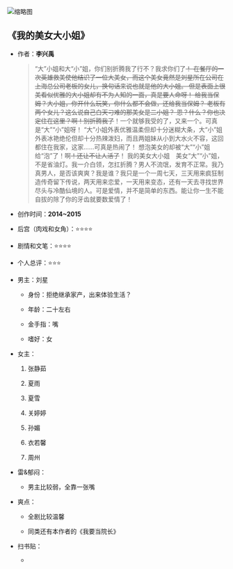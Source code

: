 ![缩略图](https://bkimg.cdn.bcebos.com/pic/f703738da9773912634f8645fa198618367ae2ad?x-bce-process=image/resize,m_lfit,w_268,limit_1/format,f_jpg)
## 《我的美女大小姐》

- 作者：**李兴禹**
  
    > “大”小姐和大“小”姐，你们别折腾我了行不？我求你们了~~！
    在餐厅的一次英雄救美使他结识了一位大美女，而这个美女竟然是刘星所在公司在上海总公司老板的女儿，换句话来说也就是他的大小姐。
    但是表面上很美看似优雅的大小姐却有不为人知的一面，真是要人命呀！
    给我当保姆？大小姐，你开什么玩笑，你什么都不会做，还给我当保姆？
    老板有两个女儿？这么说自己白天刁难的那美女是二小姐？
    恩？什么？你也决定住在这里？啊！别折腾我了~~！一个就够我受的了，又来一个。可真是“大”“小”姐呀！
    “大”小姐外表优雅温柔但却十分迷糊大条，大“小”姐外表冰艳绝伦但却十分热辣泼妇，而且两姐妹从小到大水火不容，这回都住在我家，这家……可真是热闹了！
    想泡美女的却被“大”“小”姐给“泡”了！啊~~！还让不让人活了~~！
    我的美女大小姐　美女“大”“小”姐，不是省油灯。我一介白领，怎扛折腾？男人不流氓，发育不正常。我乃真男人，是否该爽爽？我是谁？我只是一个一周七天，三天用来疯狂制造传奇留下传说，两天用来恋爱，一天用来变态，还有一天去寻找世界尽头与冷酷仙境的人。可是爱情，并不是简单的东西。能让你一生不能自拔的除了你的牙齿就要数爱情了！

- 创作时间：**2014~2015**

- 后宫（肉戏和女角）：⭐⭐⭐⭐
- 剧情和文笔：⭐⭐⭐⭐
- 个人总评：⭐⭐⭐

- 男主：刘星

  * 身份：拒绝继承家产，出来体验生活？
  
  * 年龄：二十左右
  * 金手指：嘴
  * 嗜好：女

- 女主：

  1. 张静茹

  2. 夏雨
  3. 夏雪
  4. 关婷婷
  5. 孙媚
  6. 衣若馨
  7. 周州

- 雷&郁闷：

  * 男主比较弱，全靠一张嘴

- 爽点：

  * 全剧比较温馨

  * 同类还有本作者的《我要当院长》

- 扫书贴：
  
  * 